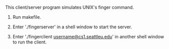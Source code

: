 This client/server program simulates UNIX's finger command. 

1. Run makefile. 

2. Enter './fingerserver' in a shell window to start the server. 

3. Enter './fingerclient username@cs1.seattleu.edu' 
   in another shell window to run the client. 


